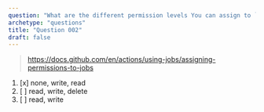 ```yaml
---
question: "What are the different permission levels You can assign to `GITHUB_TOKEN` in the `permissions` block?"
archetype: "questions"
title: "Question 002"
draft: false
---
```



> https://docs.github.com/en/actions/using-jobs/assigning-permissions-to-jobs

1. [x] none, write, read
1. [ ] read, write, delete
1. [ ] read, write
